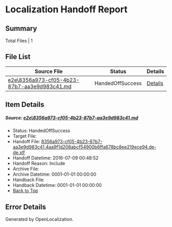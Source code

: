 # <a name='report-top'></a> Localization Handoff Report

## Summary
 Total Files | 1

## File List
 Source File | Status | Details 
 ----------- | ------ | ------- 
 [e2e\8356a973-cf05-4b23-87b7-aa3e9d983c41.md](https://github.com/OpenLocalizationTestOrg/oltest/blob/4da35a2438abcf626cbc85eb8decc511cfae4bf8/e2e/8356a973-cf05-4b23-87b7-aa3e9d983c41.md) | HandedOffSuccess | [Details](#8eb631d25fbb6e186a2f7b4dc4afd3c31555f3671)

## Item Details
##### <a name='8eb631d25fbb6e186a2f7b4dc4afd3c31555f3671'></a> Source: [e2e\8356a973-cf05-4b23-87b7-aa3e9d983c41.md](https://github.com/OpenLocalizationTestOrg/oltest/blob/4da35a2438abcf626cbc85eb8decc511cfae4bf8/e2e/8356a973-cf05-4b23-87b7-aa3e9d983c41.md)
* Status: HandedOffSuccess
* Target File: 
* Handoff File: [8356a973-cf05-4b23-87b7-aa3e9d983c41.4aa9f1d208abcf54900b6ffa678bc8ee219ece94.de-de.xlf](https://github.com/OpenLocalizationTestOrg/olhandoff-e2e/blob/474abda74275a1d4aea048e78434d3235b83154a/ol-handoff/OpenLocalizationTestOrg/oltest-dede-fly/ci/ht/8356a973-cf05-4b23-87b7-aa3e9d983c41.4aa9f1d208abcf54900b6ffa678bc8ee219ece94.de-de.xlf)
* Handoff Datetime: 2016-07-09 00:48:52
* Handoff Reason: Include
* Archive File: 
* Archive Datetime: 0001-01-01 00:00:00
* Handback File: 
* Handback Datetime: 0001-01-01 00:00:00
* [Back to Top](#report-top)


## Error Details

Generated by OpenLocalization.
